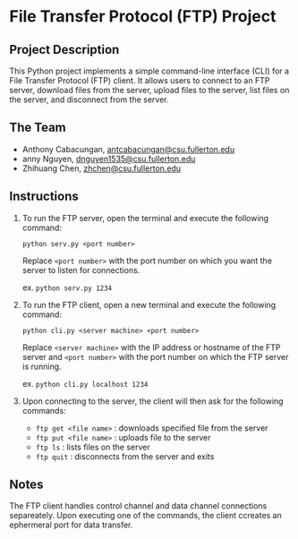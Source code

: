 # File Transfer Protocol (FTP) Project

## Project Description

This Python project implements a simple command-line interface (CLI) for a File Transfer
Protocol (FTP) client. It allows users to connect to an FTP server, download files from
the server, upload files to the server, list files on the server, and disconnect from the server.

## The Team

- Anthony Cabacungan, antcabacungan@csu.fullerton.edu
- anny Nguyen, dnguyen1535@csu.fullerton.edu
- Zhihuang Chen, zhchen@csu.fullerton.edu

## Instructions

1. To run the FTP server, open the terminal and execute the following command:

   `python serv.py <port number>`

   Replace `<port number>` with the port number on which you want the server to listen for connections.

   ex. `python serv.py 1234`

2. To run the FTP client, open a new terminal and execute the following command:

   `python cli.py <server machine> <port number>`

   Replace `<server machine>` with the IP address or hostname of the FTP server and `<port number>` with the port number on which the FTP server is running.

   ex. `python cli.py localhost 1234`

3. Upon connecting to the server, the client will then ask for the following commands:

   - `ftp get <file name>` : downloads specified file <file name> from the server
   - `ftp put <file name>` : uploads file <file name> to the server
   - `ftp ls` : lists files on the server
   - `ftp quit` : disconnects from the server and exits

## Notes

The FTP client handles control channel and data channel connections separeately. Upon executing one of the commands, the client ccreates an ephermeral port for data transfer.
